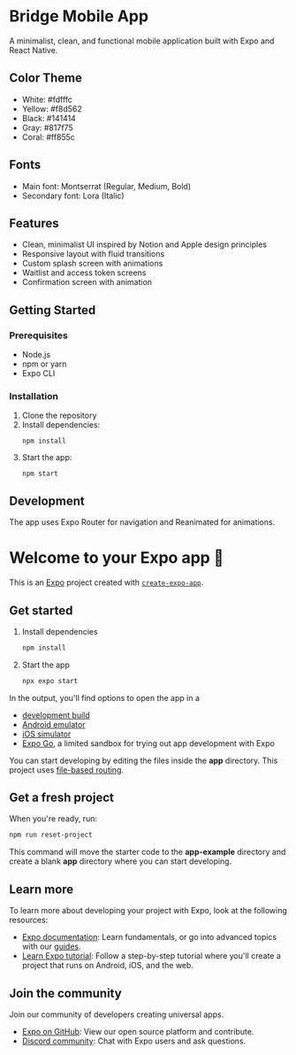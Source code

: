# Bridge Mobile App

A minimalist, clean, and functional mobile application built with Expo and React Native.

## Color Theme

- White: #fdfffc
- Yellow: #f8d562
- Black: #141414
- Gray: #817f75
- Coral: #ff855c

## Fonts

- Main font: Montserrat (Regular, Medium, Bold)
- Secondary font: Lora (Italic)

## Features

- Clean, minimalist UI inspired by Notion and Apple design principles
- Responsive layout with fluid transitions
- Custom splash screen with animations
- Waitlist and access token screens
- Confirmation screen with animation

## Getting Started

### Prerequisites

- Node.js
- npm or yarn
- Expo CLI

### Installation

1. Clone the repository
2. Install dependencies:
   ```
   npm install
   ```
3. Start the app:
   ```
   npm start
   ```

## Development

The app uses Expo Router for navigation and Reanimated for animations.

# Welcome to your Expo app 👋

This is an [Expo](https://expo.dev) project created with [`create-expo-app`](https://www.npmjs.com/package/create-expo-app).

## Get started

1. Install dependencies

   ```bash
   npm install
   ```

2. Start the app

   ```bash
   npx expo start
   ```

In the output, you'll find options to open the app in a

- [development build](https://docs.expo.dev/develop/development-builds/introduction/)
- [Android emulator](https://docs.expo.dev/workflow/android-studio-emulator/)
- [iOS simulator](https://docs.expo.dev/workflow/ios-simulator/)
- [Expo Go](https://expo.dev/go), a limited sandbox for trying out app development with Expo

You can start developing by editing the files inside the **app** directory. This project uses [file-based routing](https://docs.expo.dev/router/introduction).

## Get a fresh project

When you're ready, run:

```bash
npm run reset-project
```

This command will move the starter code to the **app-example** directory and create a blank **app** directory where you can start developing.

## Learn more

To learn more about developing your project with Expo, look at the following resources:

- [Expo documentation](https://docs.expo.dev/): Learn fundamentals, or go into advanced topics with our [guides](https://docs.expo.dev/guides).
- [Learn Expo tutorial](https://docs.expo.dev/tutorial/introduction/): Follow a step-by-step tutorial where you'll create a project that runs on Android, iOS, and the web.

## Join the community

Join our community of developers creating universal apps.

- [Expo on GitHub](https://github.com/expo/expo): View our open source platform and contribute.
- [Discord community](https://chat.expo.dev): Chat with Expo users and ask questions.
